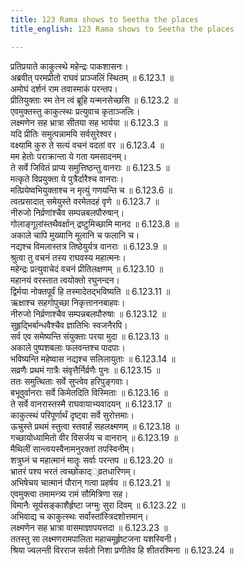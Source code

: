 ```yaml
---
title: 123 Rama shows to Seetha the places
title_english: 123 Rama shows to Seetha the places

---
```

<div class="audioEmbed"  caption="श्रीराम-हरिसीताराममूर्ति-घनपाठिभ्यां वचनम्" src="https://archive.org/download/Ramayana-recitation-Sriram-harisItArAmamUrti-Ghanapaati-v2/Kanda_6/Kanda_6_YK-123-Rama_shows_to_Seetha_the_places_0.mp3"></div>

  
प्रतिप्रयाते काकुत्स्थे महेन्द्रः पाकशासनः।  
अब्रवीत् परमप्रीतो राघवं प्राञ्जलिं स्थितम् ॥ 6.123.1 ॥   
अमोघं दर्शनं राम तवास्माकं परन्तप।  
प्रीतियुक्ताः स्म तेन त्वं ब्रूहि यन्मनसेच्छसि ॥ 6.123.2 ॥   
एवमुक्तस्तु काकुत्स्थः प्रत्युवाच कृताञ्जलिः।  
लक्ष्मणेन सह भ्रात्रा सीतया सह भार्यया ॥ 6.123.3 ॥   
यदि प्रीतिः समुत्पन्नामयि सर्वसुरेश्वर।  
वक्ष्यामि कुरु ते सत्यं वचनं वदतां वर ॥ 6.123.4 ॥   
मम हेतोः पराक्रान्ता ये गता यमसादनम्।  
ते सर्वे जिवितं प्राप्य समुत्तिष्ठन्तु वानराः ॥ 6.123.5 ॥   
मत्कृते विप्रयुक्ता ये पुत्रैर्दारैश्च वानराः।  
मत्प्रियेष्वभियुक्ताश्च न मृत्युं गणयन्ति च ॥ 6.123.6 ॥   
त्वत्प्रसादात् समेयुस्ते वरमेतदहं वृणे ॥ 6.123.7 ॥   
नीरुजो निर्व्रणांश्चैव सम्पन्नबलपौरुषान्।  
गोलाङ्गूलांस्तथैवर्क्षान् द्रष्टुमिच्छामि मानद ॥ 6.123.8 ॥   
अकाले चापि मुख्यानि मूलानि च फलानि च।  
नद्यश्च विमलास्तत्र तिष्ठेयुर्यत्र वानराः ॥ 6.123.9 ॥   
श्रुत्वा तु वचनं तस्य राघवस्य महात्मनः।  
महेन्द्रः प्रत्युवाचेदं वचनं प्रीतिलक्षणम् ॥ 6.123.10 ॥   
महानयं वरस्तात त्वयोक्तो रघुनन्दन।  
द्विर्मया नोक्तपूर्वं हि तस्मादेतद्भविष्यति ॥ 6.123.11 ॥   
ऋक्षाश्च सहगोपुच्छा निकृत्ताननबाहवः।  
नीरुजो निर्व्रणाश्चैव सम्पन्नबलपौरुषाः ॥ 6.123.12 ॥   
सुहृद्भिर्बान्धवैश्चैव ज्ञातिभिः स्वजनैरपि।  
सर्व एव समेष्यन्ति संयुक्ताः परया मुदा ॥ 6.123.13 ॥   
अकाले पुष्पशबलाः फलवन्तश्च पादपाः।  
भविष्यन्ति महेष्वास नद्यश्च सलिलायुताः ॥ 6.123.14 ॥   
सव्रणैः प्रथमं गात्रैः संवृत्तैर्निर्व्रणैः पुनः ॥ 6.123.15 ॥   
ततः समुत्थिताः सर्वे सुप्त्वेव हरिपुङ्गवाः।  
बभूवुर्वानराः सर्वे किमेतदिति विस्मिताः ॥ 6.123.16 ॥   
ते सर्वे वानरास्तस्मै राघवायाभ्यवादयन् ॥ 6.123.17 ॥   
काकुत्स्थं परिपूर्णार्थं दृष्ट्वा सर्वे सुरोत्तमाः।  
ऊचुस्ते प्रथमं स्तुत्वा स्तवार्हं सहलक्ष्मणम् ॥ 6.123.18 ॥   
गच्छायोध्यामितो वीर विसर्जय च वानरान् ॥ 6.123.19 ॥   
मैथिलीं सान्त्वयस्वैनामनुरक्तां तपस्विनीम्।  
शत्रुघ्नं च महात्मानं मातॄः सर्वाः परन्तप ॥ 6.123.20 ॥   
भ्रातरं पश्य भरतं त्वच्छोकाद््व्रतधारिणम्।  
अभिषेचय चात्मानं पौरान् गत्वा प्रहर्षय ॥ 6.123.21 ॥   
एवमुक्त्वा तमामन्त्र्य रामं सौमित्रिणा सह।  
विमानैः सूर्यसङ्काशैर्हृष्टा जग्मुः सुरा दिवम् ॥ 6.123.22 ॥   
अभिवाद्य च काकुत्स्थः सर्वांस्तांस्त्रिदशोत्तमान्।  
लक्ष्मणेन सह भ्रात्रा वासमाज्ञापयत्तदा ॥ 6.123.23 ॥   
ततस्तु सा लक्ष्मणरामपालिता महाचमूर्हृष्टजना यशस्विनी।  
श्रिया ज्वलन्ती विरराज सर्वतो निशा प्रणीतेव हि शीतरश्मिना ॥ 6.123.24 ॥   